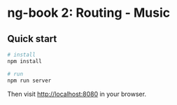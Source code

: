 # ng-book 2: Routing - Music

## Quick start

```bash
# install 
npm install

# run
npm run server
```

Then visit [http://localhost:8080](http://localhost:8080) in your browser. 

